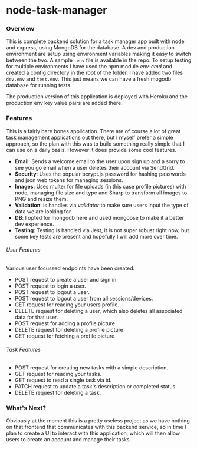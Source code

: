 # node-task-manager

### Overview

This is complete backend solution for a task manager app built with node and express, using MongoDB for the database. A dev and production environment are setup using environment variables making it easy to switch between the two. A sample `.env` file is available in the repo. To setup testing for multiple environments I have used the npm module _env-cmd_ and created a config directory in the root of the folder. I have added two files `dev.env` and `test.env`. This just means we can have a fresh mogodb database for running tests.

The production version of this application is deployed with Heroku and the production env key value pairs are added there.

### Features

This is a fairly bare bones application. There are of course a lot of great task management applications out there, but I myself prefer a simple approach, so the plan with this was to build something really simple that I can use on a daily basis. However it does provide some cool features.

- **Email**: Sends a welcome email to the user upon sign up and a sorry to see you go email when a user deletes their account via SendGrid.
- **Security**: Uses the popular bcrypt.js password for hashing passwords and json web tokens for managing sessions.
- **Images**: Uses multer for file uploads (in this case profile pictures) with node, managing file size and type and Sharp to transform all images to PNG and resize them.
- **Validation**: is handles via _validator_ to make sure users input the type of data we are looking for.
- **DB**: I opted for mongodb here and used mongoose to make it a better dev experience.
- **Testing**: Testing is handled via Jest, it is not super robust right now, but some key tests are present and hopefully I will add more over time.

###### User Features

Various user focussed endpoints have been created:

- POST request to create a user and sign in.
- POST request to login a user.
- POST request to logout a user.
- POST request to logout a user from all sessions/devices.
- GET request for reading your users profile.
- DELETE request for deleting a user, which also deletes all associated data for that user.
- POST request for adding a profile picture
- DELETE request for deleting a profile picture
- GET request for fetching a profile picture

###### Task Features

- POST request for creating new tasks with a simple description.
- GET request for reading your tasks.
- GET request to read a single task via id.
- PATCH request to update a task's description or completed status.
- DELETE request for deleting a task.

### What's Next?

Obviously at the moment this is a pretty useless project as we have nothing on that frontend that communicates with this backend service, so in time I plan to create a UI to interact with this application, which will then allow users to create an account and manage their tasks.
